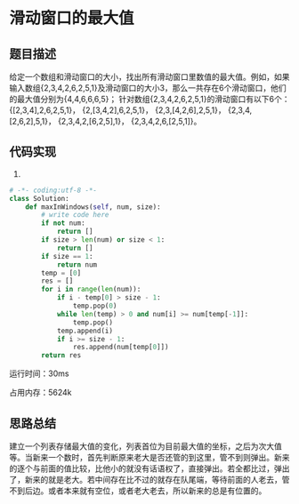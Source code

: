 # 滑动窗口的最大值


## 题目描述

给定一个数组和滑动窗口的大小，找出所有滑动窗口里数值的最大值。例如，如果输入数组{2,3,4,2,6,2,5,1}及滑动窗口的大小3，那么一共存在6个滑动窗口，他们的最大值分别为{4,4,6,6,6,5}； 针对数组{2,3,4,2,6,2,5,1}的滑动窗口有以下6个： {[2,3,4],2,6,2,5,1}， {2,[3,4,2],6,2,5,1}， {2,3,[4,2,6],2,5,1}， {2,3,4,[2,6,2],5,1}， {2,3,4,2,[6,2,5],1}， {2,3,4,2,6,[2,5,1]}。


## 代码实现

1. 
```python
# -*- coding:utf-8 -*-
class Solution:
    def maxInWindows(self, num, size):
        # write code here
        if not num: 
            return [] 
        if size > len(num) or size < 1: 
            return [] 
        if size == 1: 
            return num 
        temp = [0] 
        res = [] 
        for i in range(len(num)): 
            if i - temp[0] > size - 1: 
                temp.pop(0) 
            while len(temp) > 0 and num[i] >= num[temp[-1]]: 
                temp.pop() 
            temp.append(i) 
            if i >= size - 1: 
                res.append(num[temp[0]]) 
        return res
```
运行时间：30ms

占用内存：5624k


## 思路总结

建立一个列表存储最大值的变化，列表首位为目前最大值的坐标，之后为次大值等。当新来一个数时，首先判断原来老大是否还管的到这里，管不到则弹出。新来的逐个与前面的值比较，比他小的就没有话语权了，直接弹出。若全都比过，弹出了，新来的就是老大。若中间存在比不过的就存在队尾端，等待前面的人老去，管不到后边。或者本来就有空位，或者老大老去，所以新来的总是有位置的。